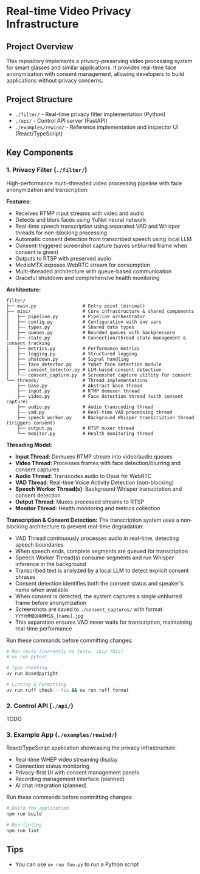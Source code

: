 # Real-time Video Privacy Infrastructure

## Project Overview

This repository implements a privacy-preserving video processing system for smart glasses and similar applications. It provides real-time face anonymization with consent management, allowing developers to build applications without privacy concerns.

## Project Structure

- `./filter/` - Real-time privacy filter implementation (Python)
- `./api/` - Control API server (FastAPI)
- `./examples/rewind/` - Reference implementation and inspector UI (React/TypeScript)

## Key Components

### 1. Privacy Filter (`./filter/`)

High-performance multi-threaded video processing pipeline with face anonymization and transcription:

**Features:**
- Receives RTMP input streams with video and audio
- Detects and blurs faces using YuNet neural network
- Real-time speech transcription using separated VAD and Whisper threads for non-blocking processing
- Automatic consent detection from transcribed speech using local LLM
- Consent-triggered screenshot capture (saves unblurred frame when consent is given)
- Outputs to RTSP with preserved audio
- MediaMTX exposes WebRTC stream for consumption
- Multi-threaded architecture with queue-based communication
- Graceful shutdown and comprehensive health monitoring

**Architecture:**
```
filter/
├── main.py                 # Entry point (minimal)
├── misc/                   # Core infrastructure & shared components
│   ├── pipeline.py         # Pipeline orchestrator
│   ├── config.py           # Configuration with env vars
│   ├── types.py            # Shared data types
│   ├── queues.py           # Bounded queues with backpressure
│   ├── state.py            # Connection/thread state management & consent tracking
│   ├── metrics.py          # Performance metrics
│   ├── logging.py          # Structured logging
│   ├── shutdown.py         # Signal handling
│   ├── face_detector.py    # YuNet face detection module
│   ├── consent_detector.py # LLM-based consent detection
│   └── consent_capture.py  # Screenshot capture utility for consent
└── threads/                # Thread implementations
    ├── base.py             # Abstract base thread
    ├── input.py            # RTMP demuxer thread
    ├── video.py            # Face detection thread (with consent capture)
    ├── audio.py            # Audio transcoding thread
    ├── vad.py              # Real-time VAD processing thread
    ├── speech_worker.py    # Background Whisper transcription thread (triggers consent)
    ├── output.py           # RTSP muxer thread
    └── monitor.py          # Health monitoring thread
```

**Threading Model:**
- **Input Thread**: Demuxes RTMP stream into video/audio queues
- **Video Thread**: Processes frames with face detection/blurring and consent captures
- **Audio Thread**: Transcodes audio to Opus for WebRTC
- **VAD Thread**: Real-time Voice Activity Detection (non-blocking)
- **Speech Worker Thread(s)**: Background Whisper transcription and consent detection
- **Output Thread**: Muxes processed streams to RTSP
- **Monitor Thread**: Health monitoring and metrics collection

**Transcription & Consent Detection:**
The transcription system uses a non-blocking architecture to prevent real-time degradation:
- VAD Thread continuously processes audio in real-time, detecting speech boundaries
- When speech ends, complete segments are queued for transcription
- Speech Worker Thread(s) consume segments and run Whisper inference in the background
- Transcribed text is analyzed by a local LLM to detect explicit consent phrases
- Consent detection identifies both the consent status and speaker's name when available
- When consent is detected, the system captures a single unblurred frame before anonymization
- Screenshots are saved to `./consent_captures/` with format `YYYYMMDDHHMMSS_[name].jpg`
- This separation ensures VAD never waits for transcription, maintaining real-time performance

Run these commands before committing changes:

```bash
# Run tests (currently no tests, skip this)
# uv run pytest

# Type checking
uv run basedpyright

# Linting & Formatting
uv run ruff check --fix && uv run ruff format
```

### 2. Control API (`./api/`)

TODO

### 3. Example App (`./examples/rewind/`)

React/TypeScript application showcasing the privacy infrastructure:

- Real-time WHEP video streaming display
- Connection status monitoring
- Privacy-first UI with consent management panels
- Recording management interface (planned)
- AI chat integration (planned)

Run these commands before committing changes:

```bash
# Build the application
npm run build

# Run linting
npm run lint
```

## Tips

- You can use `uv run foo.py` to run a Python script
